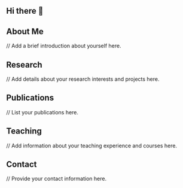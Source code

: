 ## Hi there 👋

## About Me

// Add a brief introduction about yourself here.

## Research

// Add details about your research interests and projects here.

## Publications

// List your publications here.

## Teaching

// Add information about your teaching experience and courses here.

## Contact

// Provide your contact information here.

<!--
**mjdvs/mjdvs** is a ✨ _special_ ✨ repository because its `README.md` (this file) appears on your GitHub profile.

Here are some ideas to get you started:

- 🔭 I’m currently working on ...
- 🌱 I’m currently learning ...
- 👯 I’m looking to collaborate on ...
- 🤔 I’m looking for help with ...
- 💬 Ask me about ...
- 📫 How to reach me: ...
- 😄 Pronouns: ...
- ⚡ Fun fact: ...
-->
